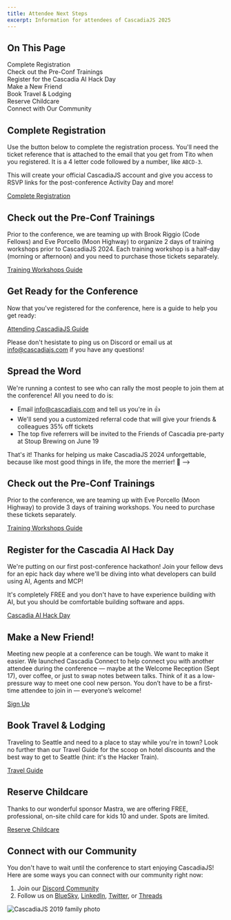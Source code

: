 ```yaml
---
title: Attendee Next Steps
excerpt: Information for attendees of CascadiaJS 2025
---
```


<div id="toc">
<h2>On This Page</h2>
    <ul>
        <li><a href="#complete-registration">Complete Registration</a></li>
        <li><a href="#pre-conf-trainings">Check out the Pre-Conf Trainings</a></li>
        <li><a href="#hack-day">Register for the Cascadia AI Hack Day</a></li>
        <li><a href="#cascadia-connect">Make a New Friend</a></li>
        <li><a href="#travel">Book Travel & Lodging</a></li>
        <li><a href="#childcare">Reserve Childcare</a></li>
        <li><a href="#connect-with-our-community">Connect with Our Community</a></li>
    </ul>
</div>

<h2 id="complete-registration">Complete Registration</h2>

Use the button below to complete the registration process. You'll need the ticket reference that is attached to the email that you get from Tito when you registered. It is a 4 letter code followed by a number, like <code>ABCD-3</code>.

This will create your official CascadiaJS account and give you access to RSVP links for the post-conference Activity Day and more!

<div class="cta primary"><a href="/2025/signup">Complete Registration</a></div>

<h2 id="pre-conf-trainings">Check out the Pre-Conf Trainings</h2>

Prior to the conference, we are teaming up with Brook Riggio (Code Fellows) and Eve Porcello (Moon Highway) to organize 2 days of training workshops prior to CascadiaJS 2024. Each training workshop is a half-day (morning or afternoon) and you need to purchase those tickets separately.

<div class="cta secondary"><a href="/2024/trainings">Training Workshops Guide</a></div>

<h2 id="get-ready-for-the-conference">Get Ready for the Conference</h2>

Now that you've registered for the conference, here is a guide to help you get ready:

<div class="cta secondary"><a href="/2024/attend">Attending CascadiaJS Guide</a></div>

Please don't hesistate to ping us on Discord or email us at info@cascadiajs.com if you have any questions!

<h2 id="spread-the-word">Spread the Word</h2>

We're running a contest to see who can rally the most people to join them at the conference! All you need to do is:

- Email info@cascadiajs.com and tell us you're in 👍
- We'll send you a customized referral code that will give your friends & colleagues 35% off tickets
- The top five referrers will be invited to the Friends of Cascadia pre-party at Stoup Brewing on June 19

That's it! Thanks for helping us make CascadiaJS 2024 unforgettable, because like most good things in life, the more the merrier! 🥳
-->

<h2 id="pre-conf-trainings">Check out the Pre-Conf Trainings</h2>

Prior to the conference, we are teaming up with Eve Porcello (Moon Highway) to provide 3 days of training workshops. You need to purchase these tickets separately.

<div class="cta secondary"><a href="/2025/trainings">Training Workshops Guide</a></div>

<h2 id="hack-day">Register for the Cascadia AI Hack Day</h2>

We're putting on our first post-conference hackathon! Join your fellow devs for an epic hack day where we'll be diving into what developers can build using AI, Agents and MCP!

It's completely FREE and you don't have to have experience building with AI, but you should be comfortable building software and apps.

<div class="cta secondary"><a target="_blank" href="https://lu.ma/yu2ccnvr">Cascadia AI Hack Day</a></div>


<h2 id="cascadia-connect">Make a New Friend!</h2>

Meeting new people at a conference can be tough. We want to make it easier. We launched Cascadia Connect to help connect you with another attendee during the conference — maybe at the Welcome Reception (Sept 17), over coffee, or just to swap notes between talks. Think of it as a low-pressure way to meet one cool new person. You don’t have to be a first-time attendee to join in — everyone’s welcome!

<div class="cta secondary"><a href="https://airtable.com/app4aehCXEydAuxKX/pag7dXPfJZEMPcHid/form">Sign Up</a></div>

<h2 id="travel">Book Travel & Lodging</h2>

Traveling to Seattle and need to a place to stay while you're in town? Look no further than our Travel Guide for the scoop on hotel discounts and the best way to get to Seattle (hint: it's the Hacker Train).

<div class="cta secondary"><a href="/2025/travel">Travel Guide</a></div>

<h2 id="childcare">Reserve Childcare</h2>

Thanks to our wonderful sponsor Mastra, we are offering FREE, professional, on-site child care for kids 10 and under. Spots are limited.

<div class="cta secondary"><a href="/2025/childcare">Reserve Childcare</a></div>

<h2 id="connect-with-our-community">Connect with our Community</h2>

You don't have to wait until the conference to start enjoying CascadiaJS! Here are some ways you can connect with our community right now:

1. Join our [Discord Community](https://discord.gg/kkYR86GM29)
1. Follow us on [BlueSky](https://bsky.app/profile/cascadiajs.com), [LinkedIn](https://www.linkedin.com/showcase/cascadiajs), [Twitter](https://twitter.com/CascadiaJS), or [Threads](https://www.threads.net/@cascadia_js)

![CascadiaJS 2019 family photo](/_public/images/past/cjs19-family-photo.jpg)
